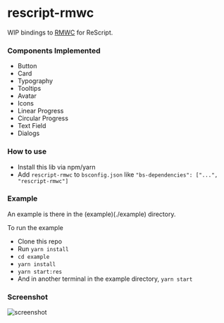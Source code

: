 # rescript-rmwc

WIP bindings to [RMWC](https://rmwc.io) for ReScript.

### Components Implemented

- Button
- Card
- Typography
- Tooltips
- Avatar
- Icons
- Linear Progress
- Circular Progress
- Text Field
- Dialogs

### How to use

- Install this lib via npm/yarn
- Add `rescript-rmwc` to `bsconfig.json` like `"bs-dependencies": ["...", "rescript-rmwc"]`

### Example

An example is there in the (example)(./example) directory.

To run the example

- Clone this repo
- Run `yarn install`
- `cd example`
- `yarn install`
- `yarn start:res`
- And in another terminal in the example directory, `yarn start`

### Screenshot

![screenshot](./screenshots/screenshot_new.PNG)

